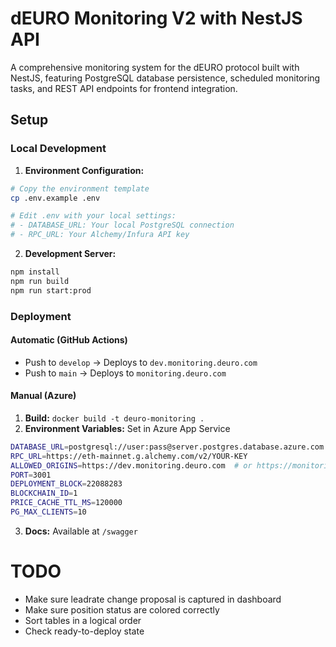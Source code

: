 # dEURO Monitoring V2 with NestJS API

A comprehensive monitoring system for the dEURO protocol built with NestJS, featuring PostgreSQL database persistence, scheduled monitoring tasks, and REST API endpoints for frontend integration.

## Setup

### Local Development

1. **Environment Configuration:**
```bash
# Copy the environment template
cp .env.example .env

# Edit .env with your local settings:
# - DATABASE_URL: Your local PostgreSQL connection
# - RPC_URL: Your Alchemy/Infura API key
```

2. **Development Server:**
```bash
npm install
npm run build
npm run start:prod
```

### Deployment

#### Automatic (GitHub Actions)
- Push to `develop` → Deploys to `dev.monitoring.deuro.com`
- Push to `main` → Deploys to `monitoring.deuro.com`

#### Manual (Azure)
1. **Build:** `docker build -t deuro-monitoring .`
2. **Environment Variables:** Set in Azure App Service
```bash
DATABASE_URL=postgresql://user:pass@server.postgres.database.azure.com:5432/database?sslmode=require
RPC_URL=https://eth-mainnet.g.alchemy.com/v2/YOUR-KEY
ALLOWED_ORIGINS=https://dev.monitoring.deuro.com  # or https://monitoring.deuro.com
PORT=3001
DEPLOYMENT_BLOCK=22088283
BLOCKCHAIN_ID=1
PRICE_CACHE_TTL_MS=120000
PG_MAX_CLIENTS=10
```
3. **Docs:** Available at `/swagger`


# TODO

- Make sure leadrate change proposal is captured in dashboard
- Make sure position status are colored correctly
- Sort tables in a logical order
- Check ready-to-deploy state